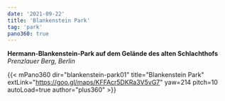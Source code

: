 ```yaml
---
date: '2021-09-22'
title: 'Blankenstein Park'
tag: 'park'
pano360: true
---
```


**Hermann-Blankenstein-Park auf dem Gelände des alten Schlachthofs**  
*Prenzlauer Berg, Berlin*

{{< mPano360
      dir="blankenstein-park01"
      title="Blankenstein Park"
      extLink="https://goo.gl/maps/KFFAcr5DKRa3V5vG7"
      yaw=214
      pitch=10
      autoLoad=true
      author="plus360" >}}

